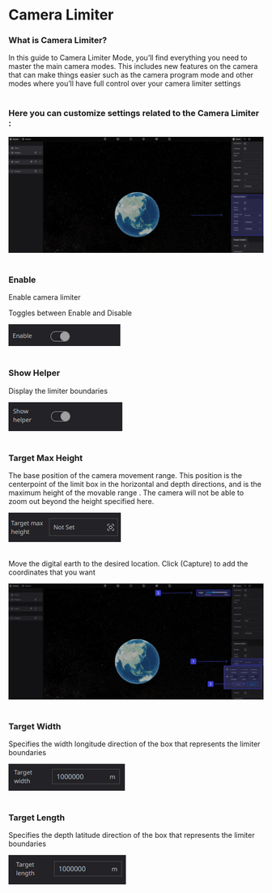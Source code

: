 # Camera Limiter

### What is Camera Limiter?

In this guide to Camera Limiter Mode, you’ll find everything you need to master the main camera modes. This includes new features on the camera that can make things easier such as the camera program mode and other modes where you’ll have full control over your camera limiter settings 
<br>
<br>

### Here you can customize settings related to the Camera Limiter :

![5 9.png](Camera%20Limiter%202a6970de63c649efbb5be7e811bca68f/5_9.png)
<br>
<br>

### Enable

Enable camera limiter

Toggles between Enable and Disable

![df.png](Camera%20Limiter%202a6970de63c649efbb5be7e811bca68f/df.png)
<br>
<br>

### Show Helper

Display the limiter boundaries

![dfhg.png](Camera%20Limiter%202a6970de63c649efbb5be7e811bca68f/dfhg.png)
<br>
<br>

### Target Max Height

The base position of the camera movement range. This position is the centerpoint of the limit box in the horizontal and depth directions, and is the maximum height of the movable range . The camera will not be able to zoom out beyond the height specified here.

![a.png](Camera%20Limiter%202a6970de63c649efbb5be7e811bca68f/a.png)
<br>
<br>

Move the digital earth to the desired location. Click (Capture) to add the coordinates that you want

![sdf 1.png](Camera%20Limiter%202a6970de63c649efbb5be7e811bca68f/sdf_1.png)
<br>
<br>

### Target Width

Specifies the width longitude direction of the box that represents the limiter boundaries

![d.png](Camera%20Limiter%202a6970de63c649efbb5be7e811bca68f/d.png)
<br>
<br>

### Target Length

Specifies the depth latitude direction of the box that represents the limiter boundaries

![r.png](Camera%20Limiter%202a6970de63c649efbb5be7e811bca68f/r.png)
